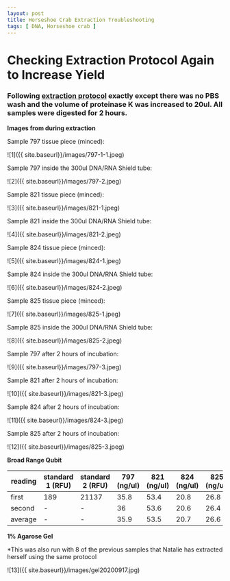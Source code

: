 ```yaml
---
layout: post
title: Horseshoe Crab Extraction Troubleshooting
tags: [ DNA, Horseshoe crab ]
---
```


# Checking Extraction Protocol Again to Increase Yield

### Following [extraction protocol](https://meschedl.github.io/MES_Puritz_Lab_Notebook/2020-08-14/HSC-DNA-Protocol) exactly except there was no PBS wash and the volume of proteinase K was increased to 20ul. All samples were digested for 2 hours.

**Images from during extraction**

Sample 797 tissue piece (minced):

![1]({{ site.baseurl}}/images/797-1-1.jpeg)

Sample 797 inside the 300ul DNA/RNA Shield tube:

![2]({{ site.baseurl}}/images/797-2.jpeg)

Sample 821 tissue piece (minced):

![3]({{ site.baseurl}}/images/821-1.jpeg)

Sample 821 inside the 300ul DNA/RNA Shield tube:

![4]({{ site.baseurl}}/images/821-2.jpeg)

Sample 824 tissue piece (minced):

![5]({{ site.baseurl}}/images/824-1.jpeg)

Sample 824 inside the 300ul DNA/RNA Shield tube:

![6]({{ site.baseurl}}/images/824-2.jpeg)

Sample 825 tissue piece (minced):

![7]({{ site.baseurl}}/images/825-1.jpeg)

Sample 825 inside the 300ul DNA/RNA Shield tube:

![8]({{ site.baseurl}}/images/825-2.jpeg)

Sample 797 after 2 hours of incubation:

![9]({{ site.baseurl}}/images/797-3.jpeg)

Sample 821 after 2 hours of incubation:

![10]({{ site.baseurl}}/images/821-3.jpeg)

Sample 824 after 2 hours of incubation:

![11]({{ site.baseurl}}/images/824-3.jpeg)

Sample 825 after 2 hours of incubation:

![12]({{ site.baseurl}}/images/825-3.jpeg)


**Broad Range Qubit**

|reading| standard 1 (RFU) | standard 2 (RFU) | 797 (ng/ul) | 821 (ng/ul) | 824 (ng/ul) | 825 (ng/ul) |
|---|---|---|---|---|---|---|
| first |189|21137|35.8|53.4|20.8|26.8|
| second| -|-|36|53.6|20.6|26.4|
| average | -|-|35.9|53.5|20.7|26.6|

**1% Agarose Gel**

*This was also run with 8 of the previous samples that Natalie has extracted herself using the same protocol

![13]({{ site.baseurl}}/images/gel20200917.jpg)
